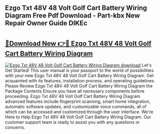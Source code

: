 ## Ezgo Txt 48V 48 Volt Golf Cart Battery Wiring Diagram Free Pdf Download - Part-kbx New Repair Owner Guide DlKEc

# <h2><a href="http://dfou172.blite.top/?on=Ezgo+Txt+48V+48+Volt+Golf+Cart+Battery+Wiring+Diagram">🔗Download New 👉🔴 Ezgo Txt 48V 48 Volt Golf Cart Battery Wiring Diagram</a></h2>

[![Ezgo Txt 48V 48 Volt Golf Cart Battery Wiring Diagram download](https://i.imgur.com/lujVjoI.png)](http://dfou172.blite.top/?on=Ezgo+Txt+48V+48+Volt+Golf+Cart+Battery+Wiring+Diagram)
Let's Get Started! This user manual is your passport to the world of possibilities with your new Ezgo Txt 48V 48 Volt Golf Cart Battery Wiring Diagram. Get acquainted with its features, installation process, and operating guidelines. Please Review Ezgo Txt 48V 48 Volt Golf Cart Battery Wiring Diagram the Package Contents Ensure you have all necessary components before proceeding. Ezgo Txt 48V 48 Volt Golf Cart Battery Wiring Diagram advanced features include fingerprint scanning, smart home integration, automatic software updates, and customizable voice commands, all of which can be accessed and customized through the user interface. We're Here to Help Ezgo Txt 48V 48 Volt Golf Cart Battery Wiring Diagram. Our customer support team is ready to assist you with any questions or concerns.
